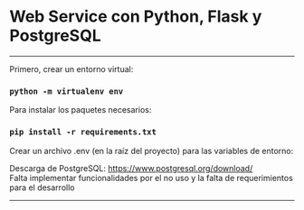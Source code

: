 # Web Service con Python, Flask y PostgreSQL

<hr/>

Primero, crear un entorno virtual:
### `python -m virtualenv env`

Para instalar los paquetes necesarios:
### `pip install -r requirements.txt`

Crear un archivo .env (en la raíz del proyecto) para las variables de entorno:



Descarga de PostgreSQL: https://www.postgresql.org/download/
<br/>
Falta implementar funcionalidades por el no uso y la falta de requerimientos para el desarrollo
<hr/>